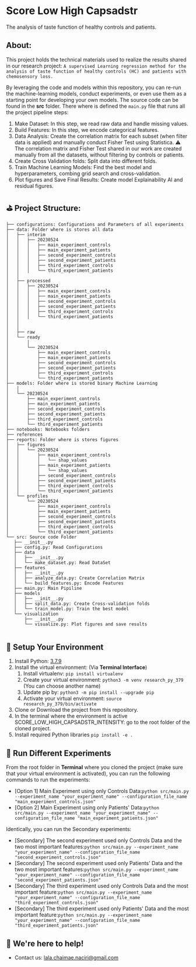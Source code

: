 # Score Low High Capsadstr
The analysis of taste function of healthy controls and patients.

## About:

This project holds the technical materials used to realize the results shared in our research project: `A supervised Learning regression method for the analysis of taste function of healthy controls (HC) and patients with chemosensory loss. `

By leveraging the code and models within this repository, you can re-run the machine-learning models, conduct experiments, or even use them as a starting point for developing your own models. The source code can be found in the **src** folder. There where is defined the `main.py` file that runs all the project pipeline steps:

1. Make Dataset: In this step, we read raw data and handle missing values.
2. Build Features: In this step, we encode categorical features.
3.  Data Analysis: Create the correlation matrix for each subset (when filter data is applied) and manually conduct Fisher Test using Statistica.  ⚠️ The correlation matrix and Fisher Test shared in our work are created manually from all the datasets, without filtering by controls or patients.
4. Create Cross Validation folds: Split data into different folds.
5. Train Machine Learning Models: Find the best model and hyperparameters, combing grid search and cross-validation.
6. Plot figures and Save Final Results: Create model Explainability AI and residual figures.

## ⛳️ Project Structure:

```
├── configurations: Configurations and Parameters of all experiments
├── data: Folder where is stores all data
│   ├── interim
│   │   ├── 20230524
│   │   │   ├── main_experiment_controls
│   │   │   ├── main_experiment_patients
│   │   │   ├── second_experiment_controls
│   │   │   ├── second_experiment_patients
│   │   │   ├── third_experiment_controls
│   │   │   └── third_experiment_patients
│   │
│   ├── processed
│   │   ├── 20230524
│   │   │   ├── main_experiment_controls
│   │   │   ├── main_experiment_patients
│   │   │   ├── second_experiment_controls
│   │   │   ├── second_experiment_patients
│   │   │   ├── third_experiment_controls
│   │   │   └── third_experiment_patients
│   │   
│   │       
│   ├── raw
│   └── ready
│       │   
│       └── 20230524
│           ├── main_experiment_controls
│           ├── main_experiment_patients
│           ├── second_experiment_controls
│           ├── second_experiment_patients
│           ├── third_experiment_controls
│           └── third_experiment_patients
├── models: Folder where is stored binary Machine Learning
│   │   
│   └── 20230524
│       ├── main_experiment_controls
│       ├── main_experiment_patients
│       ├── second_experiment_controls
│       ├── second_experiment_patients
│       ├── third_experiment_controls
│       └── third_experiment_patients
├── notebooks: Notebooks folders
├── references
├── reports: Folder where is stores figures
│   ├── figures
│   │   └── 20230524
│   │       ├── main_experiment_controls
│   │       │   └── shap_values
│   │       ├── main_experiment_patients
│   │       │   └── shap_values
│   │       ├── second_experiment_controls
│   │       ├── second_experiment_patients
│   │       ├── third_experiment_controls
│   │       └── third_experiment_patients
│   └── profiles
│       └── 20230524
│           ├── main_experiment_controls
│           ├── main_experiment_patients
│           ├── second_experiment_controls
│           ├── second_experiment_patients
│           ├── third_experiment_controls
│           └── third_experiment_patients
└── src: Source code Folder
   ├── __init__.py
   ├── config.py: Read Configurations 
   ├── data
   │   ├── __init__.py
   │   └── make_dataset.py: Read DataSet
   ├── features
   │   ├── __init__.py
   │   ├── analyze_data.py: Create Correlation Matrix
   │   └── build_features.py: Encode Features
   ├── main.py: Main Pipiline
   ├── models
   │   ├── __init__.py
   │   ├── split_data.py: Create Cross-validation folds
   │   └── train_model.py: Train the best model
   └── visualization
       ├── __init__.py
       └── visualize.py: Plot figures and save results


```

## 📘 Setup Your Environment

1. Install Python: [3.7.9](https://www.python.org/downloads/release/python-379/)
2. Install the virtual environment: (Via **Terminal Interface**)
   1. Install virtualenv: `pip install virtualenv`
   2. Create your virtual environment: `python3 -m venv research_py_379 `(You can choose another name)
   3. Update pip by: `python3 -m pip install --upgrade pip`
   4. Activate your virtual environment: `source research_py_379/bin/activate`
3. Clone or Download the project from this repository.
4. In the terminal where the environment is active SCORE_LOW_HIGH_CAPSADSTR_INTENSITY: go to the root folder of the cloned project.
5. Install required Python libraries `pip install -e .`

## 🚦 Run Different Experiments

From the root folder in **Terminal** where you cloned the project (make sure that your virtual environment is activated), you can run the following commands to run the experiments:

- [Option 1] Main Experiment using only Controls Data:`python src/main.py --experiment_name "your_experiment_name" --configuration_file_name "main_experiment_controls.json"`
- [Option 2] Main Experiment using only Patients' Data:`python src/main.py --experiment_name "your_experiment_name" --configuration_file_name "main_experiment_patients.json"`

Identically, you can run the Secondary experiments:

- [Secondary] The second experiment used only Controls Data and the two most important features:`python src/main.py --experiment_name "your_experiment_name" --configuration_file_name "second_experiment_controls.json"`
- [Secondary] The second experiment used only Patients' Data and the two most important features:`python src/main.py --experiment_name "your_experiment_name" --configuration_file_name "second_experiment_patients.json"`
- [Secondary] The third experiment used only Controls Data and the most important feature:`python src/main.py --experiment_name "your_experiment_name" --configuration_file_name "third_experiment_controls.json"`
- [Secondary] The third experiment used only Patients' Data and the most important feature:`python src/main.py --experiment_name "your_experiment_name" --configuration_file_name "third_experiment_patients.json"`

## 💬 We're here to help!

- Contact us: lala.chaimae.naciri@gmail.com